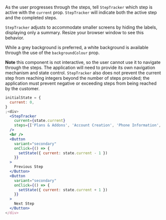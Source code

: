 As the user progresses through the steps, tell `StepTracker` which step is active with the `current` prop. `StepTracker`
will indicate both the active step and the completed steps.

`StepTracker` adjusts to accommodate smaller screens by hiding the labels, displaying only a summary. Resize your browser
window to see this behavior.

While a grey background is preferred, a white background is available through the use of the `backgroundColour` prop.

**Note** this component is not interactive, so the user cannot use it to navigate through the steps. The application will
need to provide its own navigation mechanism and state control. `StepTracker` also does not prevent the current step
from reaching integers beyond the number of steps provided; the application must prevent negative or exceeding
steps from being reached by the customer.

```jsx
initialState = {
  current: 0,
}
;<div>
  <StepTracker
    current={state.current}
    steps={['Plans & Addons', 'Account Creation', 'Phone Information', 'Payment Setup', 'Submit']}
  />
  <br />
  <Button
    variant="secondary"
    onClick={() => {
      setState({ current: state.current - 1 })
    }}
  >
    Previous Step
  </Button>
  <Button
    variant="secondary"
    onClick={() => {
      setState({ current: state.current + 1 })
    }}
  >
    Next Step
  </Button>
</div>
```
